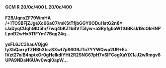 #### GCM R 20/0c/400 L 20/0c/400
**F2B/JqnsZF79WmHA**<br/>**/+1TO9BFjZJgeXc66aC7/mKStTfjbGGY9ODuHstG2n8=**<br/>**iJaDyqCUqhGID5hr/7wq4bKZ1bBVT5lyw+aSRyfgbaW1tGBKsk19cOkHNPLpnD2wHx5TIFYm17Bqg24q...**<br/><br/>
**ysFL6JC3hauVQjg6**<br/>**IyXbQarryTZNBh3tczSXwt7pS6G9JTn7YYWQwp2UR+E=**<br/>**lVzt27oIB4nptxOr0gHeIkdiYHt2R2SNG67pH7vSIFCogXaYiX1JJ2wRmgv8UPA9NDaN6UAv0wqI0apW...**